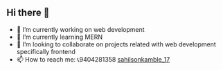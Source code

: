 ## Hi there 👋



- 🔭 I’m currently working on web development 
- 🌱 I’m currently learning MERN 
- 👯 I’m looking to collaborate on projects related with web development specifically frontend
- 📫 How to reach me: 📞9404281358 [sahilsonkamble_17](https://github.com/user-attachments/assets/6fb96f6d-1c42-470c-841c-3739e5b31d04)


